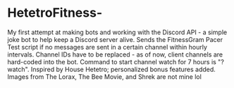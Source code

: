 # HetetroFitness-
My first attempt at making bots and working with the Discord API - a simple joke bot to help keep a Discord server alive. Sends the FitnessGram Pacer Test script if no messages are sent in a certain channel within hourly intervals. Channel IDs have to be replaced - as of now, client channels are hard-coded into the bot. Command to start channel watch for 7 hours is "?watch". Inspired by House Hetetro; personalized bonus features added. Images from The Lorax, The Bee Movie, and Shrek are not mine lol
